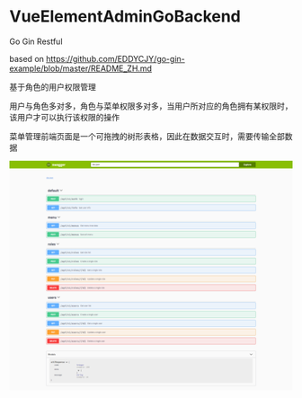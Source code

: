 # VueElementAdminGoBackend

Go  Gin  Restful

based on
https://github.com/EDDYCJY/go-gin-example/blob/master/README_ZH.md

基于角色的用户权限管理

用户与角色多对多，角色与菜单权限多对多，当用户所对应的角色拥有某权限时，该用户才可以执行该权限的操作

菜单管理前端页面是一个可拖拽的树形表格，因此在数据交互时，需要传输全部数据

![swagger](https://raw.githubusercontent.com/DeluxeYang/VueElementAdminGoBackend/master/docs/image/Swagger.png)
